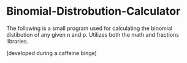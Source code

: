 # Binomial-Distrobution-Calculator

The following is a small program used for calculating the binomial distibution of any given n and p. Utilizes both the math and fractions libraries.

(developed during a caffeine binge)
